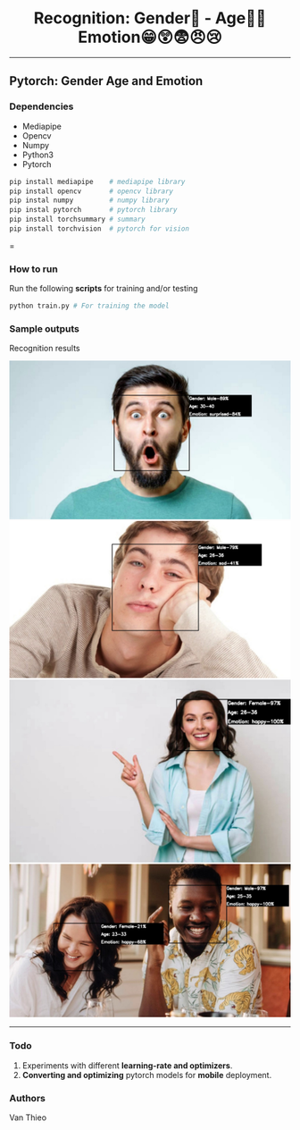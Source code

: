 <h1 align="center">Recognition: Gender👫 - Age👶🧓  Emotion😁😲😨😠😢</h1>

------------------------------------------
## Pytorch: Gender Age and Emotion 
### Dependencies

* Mediapipe
* Opencv
* Numpy
* Python3
* Pytorch

```python
pip install mediapipe    # mediapipe library
pip install opencv       # opencv library
pip instal numpy         # numpy library
pip instal pytorch       # pytorch library
pip install torchsummary # summary
pip install torchvision  # pytorch for vision
```

=

### How to run
Run the following **scripts** for training and/or testing

```python
python train.py # For training the model 
```

### Sample outputs

Recognition results

![Screenshot](results/1.jpg)
![Screenshot](results/2.jpg)
![Screenshot](results/3.jpg)
![Screenshot](results/4.jpg)


---------------------------------------------

### Todo

1. Experiments with different **learning-rate and optimizers**.
2. **Converting and optimizing** pytorch models for **mobile** deployment.

### Authors

Van Thieo
